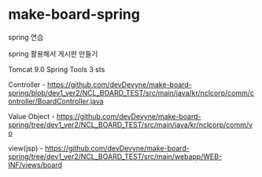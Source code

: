 # make-board-spring
spring 연습

spring 활용해서 게시판 만들기 

Tomcat 9.0 
Spring Tools 3 sts

Controller - https://github.com/devDevyne/make-board-spring/blob/dev1_ver2/NCL_BOARD_TEST/src/main/java/kr/nclcorp/comm/controller/BoardController.java

Value Object - https://github.com/devDevyne/make-board-spring/tree/dev1_ver2/NCL_BOARD_TEST/src/main/java/kr/nclcorp/comm/vo

view(jsp) - https://github.com/devDevyne/make-board-spring/tree/dev1_ver2/NCL_BOARD_TEST/src/main/webapp/WEB-INF/views/board
